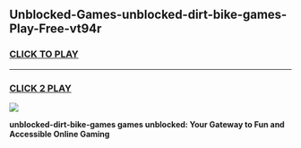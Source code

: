 
## Unblocked-Games-unblocked-dirt-bike-games-Play-Free-vt94r
<h3>
<a href="https://premium76.site?title=unblocked-dirt-bike-games&ref=20M">CLICK TO PLAY</a></h3>
<hr>

<h3>
<a href="https://premium76.site?title=unblocked-dirt-bike-games&ref=20M">CLICK 2 PLAY</a>
  
</h3>

<a href="https://premium76.site?title=unblocked-dirt-bike-games&ref=19M"><img src="https://clearcache.store/games.png"></a>


**unblocked-dirt-bike-games games unblocked: Your Gateway to Fun and Accessible Online Gaming**
